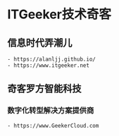 # ITGeeker技术奇客
## 信息时代弄潮儿

    - https://alanljj.github.io/
    - https://www.itgeeker.net

## 奇客罗方智能科技
### 数字化转型解决方案提供商

    - https://www.GeekerCloud.com

